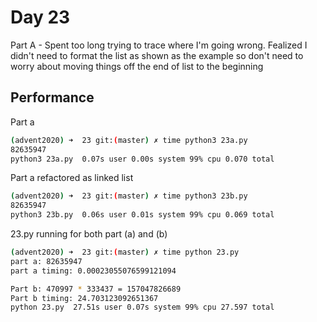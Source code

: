 # Day 23
Part A - Spent too long trying to trace where I'm going wrong. Fealized I didn't
need to format the list as shown as the example so don't need to worry
about moving things off the end of list to the beginning

## Performance
Part a
```bash
(advent2020) ➜  23 git:(master) ✗ time python3 23a.py
82635947
python3 23a.py  0.07s user 0.00s system 99% cpu 0.070 total
```

Part a refactored as linked list
```bash
(advent2020) ➜  23 git:(master) ✗ time python3 23b.py
82635947
python3 23b.py  0.06s user 0.01s system 99% cpu 0.069 total
```

23.py running for both part (a) and (b)
```bash
(advent2020) ➜  23 git:(master) ✗ time python 23.py
part a: 82635947
part a timing: 0.00023055076599121094

Part b: 470997 * 333437 = 157047826689
Part b timing: 24.703123092651367
python 23.py  27.51s user 0.07s system 99% cpu 27.597 total
```

